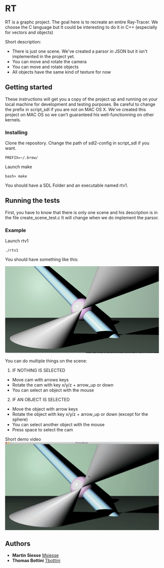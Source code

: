 # RT

RT is a graphc project. The goal here is to recreate an entire Ray-Tracer.
We choose the C language but It could be interesting to do it in C++ (especially for vectors and objects)

Short description:
- There is just one scene. We've created a parsor in JSON but it isn't implemented in the project yet.
- You can move and rotate the camera
- You can move and rotate objects
- All objects have the same kind of texture for now

## Getting started

These instructions will get you a copy of the project up and running on your local machine for development and testing purposes.
Be careful to change the prefix in script_sdl if you are not on MAC OS X. 
We've created this project on MAC OS so we can't guaranteed his well-functionning on other kernels.

### Installing
Clone the repository.
Change the path of sdl2-config in script_sdl if you want.

```
PREFIX=~/.brew/
```

Launch make

```
bash> make
```

You should have a SDL Folder and an executable named rtv1.

## Running the tests

First, you have to know that there is only one scene and his description is in the file create_scene_test.c
It will change when we do implement the parsor.

### Example

Launch rtv1

```
./rtv1
```

You should have something like this:<br/>

<img src="images/rt_screen_1.png" width="600px" ><br/>

You can do multiple things on the scene:

1) IF NOTHING IS SELECTED

- Move cam with arrows keys
- Rotate the cam with key x/y/z + arrow_up or down
- You can select an object with the mouse

2) IF AN OBJECT IS SELECTED

- Move the object with arrow keys
- Rotate the object with key x/y/z + arrow_up or down (except for the sphere)
- You can select another object with the mouse
- Press space to select the cam

Short demo video <br/>
<img src="images/demo.gif" width="600px"><br/>

## Authors
* **Martin Siesse** [Msiesse](https://github.com/msiesse)
* **Thomas Bottini** [Tbottini](https://github.com/tbottini)
